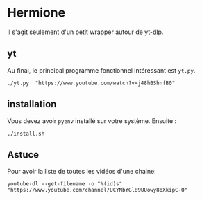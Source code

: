 # Hermione


Il s'agit seulement d'un petit wrapper autour de [yt-dlp](https://github.com/yt-dlp/yt-dlp).

## yt

Au final, le principal programme fonctionnel intéressant est `yt.py`.

```
./yt.py  "https://www.youtube.com/watch?v=j48hBShnfB0"
```


## installation

Vous devez avoir `pyenv` installé sur votre système. Ensuite :
```
./install.sh
```

## Astuce

Pour avoir la liste de toutes les vidéos d'une chaine:
```
youtube-dl --get-filename -o "%(id)s" "https://www.youtube.com/channel/UCYNbYGl89UUowy8oXkipC-Q"
```
